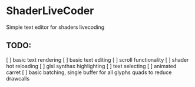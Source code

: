 # ShaderLiveCoder
Simple text editor for shaders livecoding

## TODO:
[ ] basic text rendering 
[ ] basic text editing
[ ] scroll functionality
[ ] shader hot reloading
[ ] glsl synthax highlighting
[ ] text selecting
[ ] animated carret
[ ] basic batching, single buffer for all glyphs quads to reduce drawcalls
